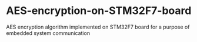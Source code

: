 # AES-encryption-on-STM32F7-board
AES encryption algorithm implemented on STM32F7 board for a purpose of embedded system communication
